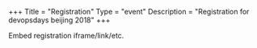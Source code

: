 +++
Title = "Registration"
Type = "event"
Description = "Registration for devopsdays beijing 2018"
+++

<div style="width:100%; text-align:left;">

Embed registration iframe/link/etc.
</div></div>
</div>
